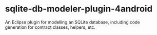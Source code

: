 # sqlite-db-modeler-plugin-4android
An Eclipse plugin for modelling an SQLite database, including code generation for contract classes, helpers, etc.
